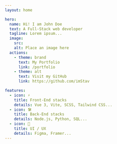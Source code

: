 ```yaml
---
layout: home

hero:
  name: Hi! I am John Doe
  text: A Full-Stack web developer
  tagline: Lorem ipsum...
  image:
    src: 
    alt: Place an image here
  actions:
    - theme: brand
      text: My Portfolio
      link: /portfolio
    - theme: alt
      text: Visit my GitHub
      link: https://github.com/imStav

features:
  - icon: ⚡️
    title: Front-End stacks
    details: Vue 3, Vite, SCSS, Tailwind CSS...
  - icon: 🛠️
    title: Back-End stacks
    details: Node.js, Python, SQL...
  - icon: 🎨
    title: UI / UX
    details: Figma, Framer...
---
```

